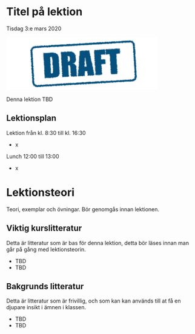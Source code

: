 # Titel på lektion

Tisdag 3:e mars 2020

![Draft](/assets/images/draft.png)

Denna lektion TBD

## Lektionsplan
Lektion från kl. 8:30 till kl. 16:30

* x

Lunch 12:00 till 13:00

* x

# Lektionsteori

Teori, exemplar och övningar. Bör genomgås innan lektionen.

## Viktig kurslitteratur
Detta är litteratur som är bas för denna lektion, detta bör läses innan man går på gång med lektionsteorin.

* TBD
* TBD

## Bakgrunds litteratur
Detta är litteratur som är frivillig, och som kan kan används till at få en djupare insikt i ämnen i klassen.

* TBD
* TBD
